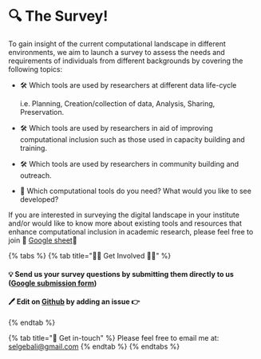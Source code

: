 # 🔍 The Survey!

To gain insight of the current computational landscape in different environments, we aim to launch a survey to assess the needs and requirements of individuals from different backgrounds by covering the following topics:

* 🛠 Which tools are used by researchers at different data life-cycle

  i.e. Planning, Creation/collection of data, Analysis, Sharing, Preservation.

* 🛠 Which tools are used by researchers in aid of improving computational inclusion such as those used in capacity building and training.
* 🛠 Which tools are used by researchers in community building and outreach. 
* 📎 Which computational tools do you need? What would you like to see developed?

If you are interested in surveying the digital landscape in your institute and/or would like to know more about existing tools and resources that enhance computational inclusion in academic research, please feel free to join 👏 [Google sheet](https://docs.google.com/spreadsheets/d/1S1Xcghi2Y7RqUCHcv6RTHtQogcSJVDb160SWDjnOcys/edit?usp=sharing)👏

{% tabs %}
{% tab title="✋🏻 Get Involved 🤚🏻" %}
#### 💡 Send us your survey questions by submitting them directly to us \([Google submission form](https://docs.google.com/spreadsheets/d/1S1Xcghi2Y7RqUCHcv6RTHtQogcSJVDb160SWDjnOcys/edit#gid=0)\) <a id="send-us-your-survey-questions-by-submitting-them-directly-to-us-google-submission-form"></a>

#### 🖊 Edit on [Github](https://github.com/selgebali/OpenCider/issues/new/choose) by adding an issue 👉  <a id="send-us-your-survey-questions-by-submitting-them-directly-to-us-google-submission-form"></a>
{% endtab %}

{% tab title="📩 Get in-touch" %}
Please feel free to email me at: [selgebali@gmail.com](mailto:selgebali@gmail.com)
{% endtab %}
{% endtabs %}




